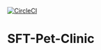 [![CircleCI](https://circleci.com/gh/mpholo/SFT-Pet-Clinic.svg?style=svg)](https://circleci.com/gh/mpholo/SFT-Pet-Clinic)

# SFT-Pet-Clinic